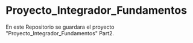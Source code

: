 # Proyecto_Integrador_Fundamentos
En este Repositorio se guardara el proyecto "Proyecto_Integrador_Fundamentos" Part2. 
